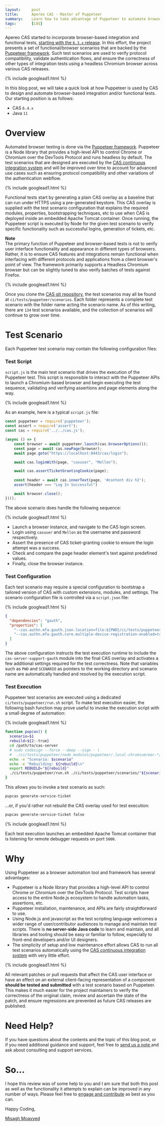 ```yaml
---
layout:     post
title:      Apereo CAS - Master of Puppeteer
summary:    Learn how to take advantage of Puppeteer to automate browser-based integration and/or functional tests.
tags:       [CAS]
---
```


Apereo CAS started to incorporate browser-based integration and functional tests, [starting with the `6.3.x` release](https://apereo.github.io/cas/6.3.x/release_notes/RC5.html#puppeteer-tests). In this effort, the project presents a set of functional/browser scenarios that are backed by the [Puppeteer framework](https://pptr.dev/). Such test scenarios are used to verify protocol compatibility, validate authentication flows, and ensure the correctness of other types of integration tests using a headless Chromium browser across various CAS releases. 

{% include googlead1.html  %}

In this blog post, we will take a quick look at how Puppeteer is used by CAS to design and automate browser-based integration and/or functional tests. Our starting position is as follows:

- CAS `6.4.x`
- Java `11`

# Overview

Automated browser testing is done via the [Puppeteer framework](https://pptr.dev/). Puppeteer is a Node library that provides a high-level API to control Chrome or Chromium over the DevTools Protocol and runs headless by default. The test scenarios that are designed are executed by the [CAS continuous integration system](https://github.com/apereo/cas/actions) and will be improved over time to account for advanced use cases such as ensuring protocol compatibility and other variations of the authentication webflow.

{% include googlead1.html  %}

Functional tests start by generating a plain CAS overlay as a baseline that can run under HTTPS using a pre-generated keystore. This CAS overlay is supplied with the test scenario configuration that explains the required modules, properties, bootstrapping techniques, etc to use when CAS is deployed inside an embedded Apache Tomcat container. Once running, the Puppeteer script is executed by Node for the given test scenario to verify specific functionality such as successful logins, generation of tickets, etc.

<div class="alert alert-info">
<strong>Note</strong><br/>The primary function of Puppeteer and browser-based tests is not to verify user interface functionality and appearance in different types of browsers. Rather, it is to ensure CAS features and integrations remain functional when interfacing with different protocols and applications from a client browser's point of view. The framework primarily supports a Headless Chromium browser but can be slightly tuned to also verify batches of tests against Firefox.</div>

{% include googlead1.html  %}

Once you clone the [CAS git repository](https://github.com/apereo/cas), the test scenarios may all be found at `ci/tests/puppeteer/scenarios`. Each folder represents a complete test scenario with the folder name acting the scenario name. As of this writing, there are `134` test scenarios available, and the collection of scenarios will continue to grow over time.

# Test Scenario

Each Puppeteer test scenario may contain the following configuration files:

### Test Script

`script.js` is the main test scenario that drives the execution of the Puppeteer test. This script is responsible to interact with the Puppeteer APIs to launch a Chromium-based browser and begin executing the test sequence, validating and verifying assertions and page elements along the way.

{% include googlead1.html  %}

As an example, here is a typical `script.js` file:

```javascript
const puppeteer = require('puppeteer');
const assert = require('assert');
const cas = require('../../cas.js');

(async () => {
    const browser = await puppeteer.launch(cas.browserOptions());
    const page = await cas.newPage(browser);
    await page.goto("https://localhost:8443/cas/login");

    await cas.loginWith(page, "casuser", "Mellon");

    await cas.assertTicketGrantingCookie(page);
    
    const header = await cas.innerText(page, '#content div h2');
    assert(header === "Log In Successful")

    await browser.close();
})();
```

The above scenario does handle the following sequence:

{% include googlead1.html  %}

- Launch a browser instance, and navigate to the CAS login screen.
- Login using `casuser` and `Mellon` as the username and password respectively.
- Assert the presence of CAS ticket-granting cookie to ensure the login attempt was a success.
- Check and compare the page header element's text against predefined values.
- Finally, close the browser instance.

### Test Configuration

Each test scenario may require a special configuration to bootstrap a tailored version of CAS with custom extensions, modules, and settings. The scenario configuration file is controlled via a ‍‍‍`script.json` file:

{% include googlead1.html  %}

```json
{
  "dependencies": "gauth",
  "properties": [
    "--cas.authn.mfa.gauth.json.location=file:${PWD}/ci/tests/puppeteer/scenarios/${SCENARIO}/accounts.json",
    "--cas.authn.mfa.gauth.core.multiple-device-registration-enabled=true"
  ]
}
```

The above configuration instructs the test execution runtime to include the `cas-server-support-gauth` module into the final CAS overlay and activates a few additional settings required for the test correctness. Note that variables such as `PWD` and `SCENARIO` as pointers to the working directory and scenario name are automatically handled and resolved by the execution script.

### Test Execution

Puppeteer test scenarios are executed using a dedicated `ci/tests/puppeteer/run.sh` script. To make test execution easier, the following bash function may prove useful to invoke the execution script with a small degree of automation:

{% include googlead1.html  %}

```bash
function pupcas() {
  scenario=$1
  rebuild=${2:-true}
  cd /path/to/cas-server
  # sudo codesign --force --deep --sign - \
  #  ./ci/tests/puppeteer/node_modules/puppeteer/.local-chromium/mac-*/chrome-mac/Chromium.app
  echo -e "Scenario: $scenario"
  echo -e "Rebuilding: ${rebuild}\n"
  export REBUILD="${rebuild}"
  ./ci/tests/puppeteer/run.sh ./ci/tests/puppeteer/scenarios/"${scenario}"
}
```

This allows you to invoke a test scenario as such:

```bash
pupcas generate-service-ticket
```

...or, if you'd rather not rebuild the CAS overlay used for test execution:

```bash
pupcas generate-service-ticket false
```

{% include googlead1.html  %}

Each test execution launches an embedded Apache Tomcat container that is listening for remote debugger requests on port `5000`.

# Why

Using Puppeteer as a browser automation tool and framework has several advantages:

- Puppeteer is a Node library that provides a high-level API to control Chrome or Chromium over the DevTools Protocol. Test scripts have access to the entire Node.js ecosystem to handle automation tasks, assertions, etc. 
- Puppeteer installation, maintenance, and APIs are fairly straightforward to use.
- Using Node.js and javascript as the test scripting language welcomes a wider range of user/contributor audiences to manage and maintain test scripts. There is **no server-side Java code** to learn and maintain, and all libraries and tooling should be easy or familiar to follow, especially to front-end developers and/or UI designers.
- The simplicity of setup and low maintenance effort allows CAS to run all test scenarios automatically using the [CAS continuous integration system](https://github.com/apereo/cas/actions) with very little effort.

{% include googlead1.html  %}

All relevant patches or pull requests that affect the CAS user interface or have an effect on an external client-facing representation of a component **should be tested and submitted** with a test scenario based on Puppeteer. This makes it much easier for the project maintainers to verify the correctness of the original claim, review and ascertain the state of the patch, and ensure regressions are prevented as future CAS releases are published.  

# Need Help?

If you have questions about the contents and the topic of this blog post, or if you need additional guidance and support, feel free to [send us a note ](/#contact-section-header) and ask about consulting and support services.

# So...

I hope this review was of some help to you and I am sure that both this post as well as the functionality it attempts to explain can be improved in any number of ways. Please feel free to [engage and contribute][contribguide] as best as you can.

Happy Coding,

[Misagh Moayyed](https://fawnoos.com)

[contribguide]: https://apereo.github.io/cas/developer/Contributor-Guidelines.html